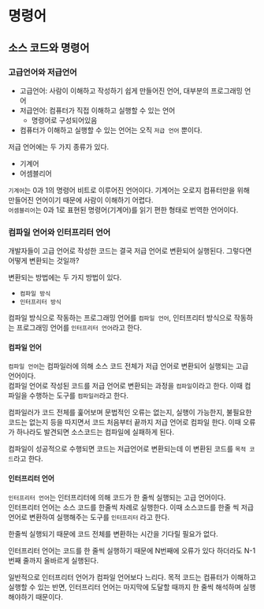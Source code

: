 # 명령어
## 소스 코드와 명령어
### 고급언어와 저급언어
- 고급언어: 사람이 이해하고 작성하기 쉽게 만들어진 언어, 대부분의 프로그래밍 언어
- 저급언어: 컴퓨터가 직접 이해하고 실행할 수 있는 언어
  - 명령어로 구성되어있음
- 컴퓨터가 이해하고 실행할 수 있는 언어는 오직 `저급 언어` 뿐이다.

저급 언어에는 두 가지 종류가 있다.
- 기계어
- 어셈블리어

`기계어`는 0과 1의 명령어 비트로 이루어진 언어이다. 기계어는 오로지 컴퓨터만을 위해 만들어진 언어이기 때문에 사람이 이해하기 어렵다. <br>
`어셈블리어`는 0과 1로 표현된 명령어(기계어)를 읽기 편한 형태로 번역한 언어이다.

### 컴파일 언어와 인터프리터 언어
개발자들이 고급 언어로 작성한 코드는 결국 저급 언어로 변환되어 실행된다. 그렇다면 어떻게 변환되는 것일까?

변환되는 방법에는 두 가지 방법이 있다.
- `컴파일 방식`
- `인터프리터 방식`

컴파일 방식으로 작동하는 프로그래밍 언어를 `컴파일 언어`, 인터프리터 방식으로 작동하는 프로그래밍 언어를 `인터프리터 언어`라고 한다.

#### 컴파일 언어
`컴파일 언어`는 컴파일러에 의해 소스 코드 전체가 저급 언어로 변환되어 실행되는 고급 언어이다. <br>
컴파일 언어로 작성된 코드를 저급 언어로 변환되는 과정을 `컴파일`이라고 한다. 이때 컴파일을 수행하는 도구를 `컴파일러`라고 한다. 

컴파일러가 코드 전체를 훑어보며 문법적인 오류는 없는지, 실행이 가능한지, 불필요한 코드는 없는지 등을 따지면서 코드 처음부터 끝까지 저급 언어로 컴파일 한다. 이때 오류가 하나라도 발견되면 소스코드는 컴파일에 실패하게 된다.

컴파일이 성공적으로 수행되면 코드는 저급언어로 변환되는데 이 변환된 코드를 `목적 코드`라고 한다.

#### 인터프리터 언어
`인터프리터 언어`는 인터프리터에 의해 코드가 한 줄씩 실행되는 고급 언어이다.<br>
인터프리터 언어는 소스 코드를 한줄씩 차례로 실행한다. 이때 소스코드를 한줄 씩 저급 언어로 변환하여 실행해주는 도구를 `인터프리터` 라고 한다.

한줄씩 실행되기 때문에 코드 전체를 변환하는 시간을 기다릴 필요가 없다.

인터프리터 언어는 코드를 한 줄씩 실행하기 때문에 N번째에 오류가 있다 하더라도 N-1번째 줄까지 올바르게 실행된다.

일반적으로 인터프리터 언어가 컴파일 언어보다 느리다. 목적 코드는 컴퓨터가 이해하고 실행할 수 있는 반면, 인터프리터 언어는 마지막에 도달할 때까지 한 줄씩 해석하며 실행해야하기 때문이다.